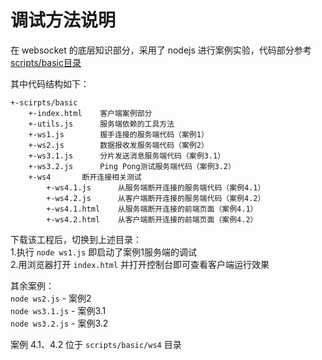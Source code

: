 # 调试方法说明
在 websocket 的底层知识部分，采用了 nodejs 进行案例实验，代码部分参考 
[scripts/basic目录](/scripts/basic)

其中代码结构如下：
```
+-scirpts/basic
    +-index.html    客户端案例部分
    +-utils.js      服务端依赖的工具方法
    +-ws1.js        握手连接的服务端代码（案例1）
    +-ws2.js        数据报收发服务端代码（案例2）
    +-ws3.1.js      分片发送消息服务端代码（案例3.1）
    +-ws3.2.js      Ping Pong测试服务端代码（案例3.2）
    +-ws4       断开连接相关测试
        +-ws4.1.js      从服务端断开连接的服务端代码（案例4.1）
        +-ws4.2.js      从客户端断开连接的服务端代码（案例4.2）
        +-ws4.1.html    从服务端断开连接的前端页面（案例4.1）
        +-ws4.2.html    从客户端断开连接的前端页面（案例4.2）
```

下载该工程后，切换到上述目录：  
1.执行 `node ws1.js` 即启动了案例1服务端的调试  
2.用浏览器打开 `index.html` 并打开控制台即可查看客户端运行效果

其余案例：  
`node ws2.js` - 案例2  
`node ws3.1.js` - 案例3.1  
`node ws3.2.js` - 案例3.2  

案例 4.1、4.2 位于 `scripts/basic/ws4` 目录